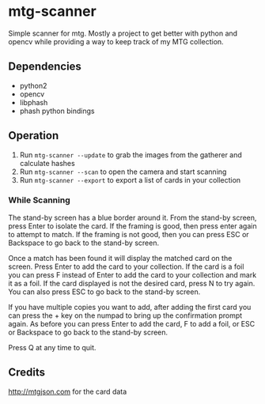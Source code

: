 # mtg-scanner

Simple scanner for mtg. Mostly a project to get better with python and opencv 
while providing a way to keep track of my MTG collection.  

## Dependencies  
* python2  
* opencv  
* libphash  
* phash python bindings  

## Operation  

1. Run `mtg-scanner --update` to grab the images from the gatherer and calculate hashes  
2. Run `mtg-scanner --scan` to open the camera and start scanning
3. Run `mtg-scanner --export` to export a list of cards in your collection

### While Scanning  

The stand-by screen has a blue border around it. From the stand-by screen, 
press Enter to isolate the card. If the framing is good, then press enter again 
to attempt to match. If the framing is not good, then you can press ESC or 
Backspace to go back to the stand-by screen.  

Once a match has been found it will display the matched card on the screen. 
Press Enter to add the card to your collection. If the card is a foil you can 
press F instead of Enter to add the card to your collection and mark it as a 
foil. If the card displayed is not the desired card, press N to try again. You 
can also press ESC to go back to the stand-by screen.

If you have multiple copies you want to add, after adding the first card you 
can press the + key on the numpad to bring up the confirmation prompt again. As 
before you can press Enter to add the card, F to add a foil, or ESC or 
Backspace to go back to the stand-by screen.

Press Q at any time to quit.  

## Credits  

http://mtgjson.com for the card data  
